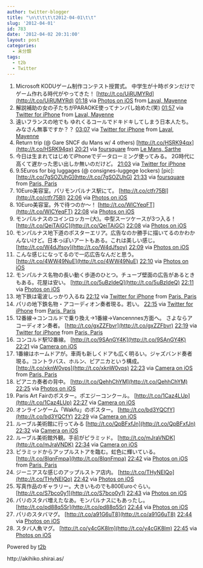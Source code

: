 ```yaml
---
author: twitter-blogger
title: "\n\t\t\t\t2012-04-01\t\t"
slug: '2012-04-01'
id: 783
date: '2012-04-02 20:31:00'
layout: post
categories:
  - 未分類
tags:
  - t2b
  - Twitter
---
```


<div xmlns:georss="http://www.georss.org/georss">

1.  <span><span>Microsoft KODUゲーム制作コンテスト授賞式。 中学生が十時ボタンだけでゲーム作れる時代がやってきた！ [http://t.co/UiRUMYRd](http://t.co/UiRUMYRd)</span> <span>[<span>01:18</span>](http://twitter.com/o_ob/status/186427395597803522) <span>via [Photos on iOS](http://www.apple.com)</span> from [Laval, Mayenne<span></span>](http://maps.google.com/maps?q=48.065407,-0.771481)</span></span>
2.  <span><span>解説補助の女の子たちがPARAOKE使ってナンパし始めた(笑)</span> <span>[<span>01:57</span>](http://twitter.com/o_ob/status/186437224424947712) <span>via [Twitter for iPhone](http://twitter.com/#!/download/iphone)</span> from [Laval, Mayenne<span></span>](http://maps.google.com/maps?q=48.06540928,-0.77147176)</span></span>
3.  <span><span>遠いフランスの地でも ゆれくるコールでドキドキしてしまう日本人たち。 みなさん無事ですか？？</span> <span>[<span>03:07</span>](http://twitter.com/o_ob/status/186454702383316992) <span>via [Twitter for iPhone](http://twitter.com/#!/download/iphone)</span> from [Laval, Mayenne<span></span>](http://maps.google.com/maps?q=48.06540357,-0.77149242)</span></span>
4.  <span><span>Return trip (@ Gare SNCF du Mans w/ 4 others) [http://t.co/HSRK94qx](http://t.co/HSRK94qx)</span> <span>[<span>20:21</span>](http://twitter.com/o_ob/status/186715020724404224) <span>via [foursquare](http://foursquare.com)</span> from [Le Mans, Sarthe<span></span>](http://maps.google.com/maps?q=47.99527437,0.19216955)</span></span>
5.  <span><span>今日は生まれてはじめてiPhoneでデータローミング使ってみる。 2G時代に高くて遅かった思い出しか無いのだけど。</span> <span>[<span>21:03</span>](http://twitter.com/o_ob/status/186725638240075776) <span>via [Twitter for iPhone](http://twitter.com/#!/download/iphone)</span></span></span>
6.  <span><span>9.5Euros for big luggages (@ consignes-luggege lockers) [pic]: [http://t.co/7gSOZUhG](http://t.co/7gSOZUhG)</span> <span>[<span>21:33</span>](http://twitter.com/o_ob/status/186733043501895681) <span>via [foursquare](http://foursquare.com)</span> from [Paris, Paris<span></span>](http://maps.google.com/maps?q=48.841321,2.320696)</span></span>
7.  <span><span>10Euro美容室。パリモンパルナス駅にて。 [http://t.co/ctfr75Bl](http://t.co/ctfr75Bl)</span> <span>[<span>22:06</span>](http://twitter.com/o_ob/status/186741383036542976) <span>via [Photos on iOS](http://www.apple.com)</span></span></span>
8.  <span><span>10Euro美容室。外で待つのか～！ [http://t.co/WICYeqFT](http://t.co/WICYeqFT)</span> <span>[<span>22:08</span>](http://twitter.com/o_ob/status/186741806883545091) <span>via [Photos on iOS](http://www.apple.com)</span></span></span>
9.  <span><span>モンパルナスのコインロッカー(大)。中型スーツケースが3つ入る！ [http://t.co/QeiTAiGC](http://t.co/QeiTAiGC)</span> <span>[<span>22:08</span>](http://twitter.com/o_ob/status/186741889100292096) <span>via [Photos on iOS](http://www.apple.com)</span></span></span>
10.  <span><span>モンパルナス地下道のポスターエリア。広告なのか勝手に描いてるのかわかんないけど。日本っぽいアートもある。これは美しい感じ。 [http://t.co/W4dJfsoy](http://t.co/W4dJfsoy)</span> <span>[<span>22:09</span>](http://twitter.com/o_ob/status/186742213764583424) <span>via [Photos on iOS](http://www.apple.com)</span></span></span>
11.  <span><span>こんな感じになってるので一応広告なんだと思う。 [http://t.co/4WW49NuE](http://t.co/4WW49NuE)</span> <span>[<span>22:10</span>](http://twitter.com/o_ob/status/186742384820891648) <span>via [Photos on iOS](http://www.apple.com)</span></span></span>
12.  <span><span>モンパルナス名物の長い動く歩道のひとつ。チューブ壁面の広告があるときもある。花屋は安い。 [http://t.co/5uBzIdeQ](http://t.co/5uBzIdeQ)</span> <span>[<span>22:11</span>](http://twitter.com/o_ob/status/186742745522647040) <span>via [Photos on iOS](http://www.apple.com)</span></span></span>
13.  <span><span>地下鉄は電波しっかり入るね</span> <span>[<span>22:12</span>](http://twitter.com/o_ob/status/186742844554346496) <span>via [Twitter for iPhone](http://twitter.com/#!/download/iphone)</span> from [Paris, Paris<span></span>](http://maps.google.com/maps?q=48.84208855,2.32108412)</span></span>
14.  <span><span>パリの地下鉄名物・アコーディオン奏者現る。若い。</span> <span>[<span>22:15</span>](http://twitter.com/o_ob/status/186743615672954880) <span>via [Twitter for iPhone](http://twitter.com/#!/download/iphone)</span> from [Paris, Paris<span></span>](http://maps.google.com/maps?q=48.84211675,2.32131925)</span></span>
15.  <span><span>12番線→コンコルドで乗り換え→1番線→Vancennnes方面へ。 さよならアコーディオン奏者。 [http://t.co/gxZZFbvr](http://t.co/gxZZFbvr)</span> <span>[<span>22:19</span>](http://twitter.com/o_ob/status/186744732863565824) <span>via [Twitter for iPhone](http://twitter.com/#!/download/iphone)</span> from [Paris, Paris<span></span>](http://maps.google.com/maps?q=48.86680564,2.32663878)</span></span>
16.  <span><span>コンコルド駅12番線。 [http://t.co/9SAnGY4K](http://t.co/9SAnGY4K)</span> <span>[<span>22:21</span>](http://twitter.com/o_ob/status/186745200733986816) <span>via [Camera on iOS](http://www.apple.com)</span></span></span>
17.  <span><span>1番線はホームドアが。車両も新しくドアも広く明るい。ジャズバンド奏者現る。コントラバス、ホルン、ピアニカという構成。 [http://t.co/xknW0vps](http://t.co/xknW0vps)</span> <span>[<span>22:23</span>](http://twitter.com/o_ob/status/186745594428137473) <span>via [Camera on iOS](http://www.apple.com)</span> from [Paris, Paris<span></span>](http://maps.google.com/maps?q=48.866800,2.326638)</span></span>
18.  <span><span>ピアニカ奏者の背中。 [http://t.co/QehhChYM](http://t.co/QehhChYM)</span> <span>[<span>22:25</span>](http://twitter.com/o_ob/status/186746139834449920) <span>via [Photos on iOS](http://www.apple.com)</span></span></span>
19.  <span><span>Paris Art Fairのポスター。ポエジーコンクール。 [http://t.co/1Caz4LUp](http://t.co/1Caz4LUp)</span> <span>[<span>22:27</span>](http://twitter.com/o_ob/status/186746610330509312) <span>via [Camera on iOS](http://www.apple.com)</span></span></span>
20.  <span><span>オンラインゲーム「Wakfu」のポスター。 [http://t.co/bd3YQCfY](http://t.co/bd3YQCfY)</span> <span>[<span>22:29</span>](http://twitter.com/o_ob/status/186747291804250112) <span>via [Camera on iOS](http://www.apple.com)</span></span></span>
21.  <span><span>ルーブル美術館に行ってみる [http://t.co/QpBFxfJn](http://t.co/QpBFxfJn)</span> <span>[<span>22:32</span>](http://twitter.com/o_ob/status/186748000566124544) <span>via [Camera on iOS](http://www.apple.com)</span></span></span>
22.  <span><span>ルーブル美術館外観。手前がピラミッド。 [http://t.co/mJraVNDK](http://t.co/mJraVNDK)</span> <span>[<span>22:34</span>](http://twitter.com/o_ob/status/186748490322423809) <span>via [Camera on iOS](http://www.apple.com)</span></span></span>
23.  <span><span>ピラミッドからアップルストアを臨む。虹色に輝いている。 [http://t.co/8lqnFmpa](http://t.co/8lqnFmpa)</span> <span>[<span>22:42</span>](http://twitter.com/o_ob/status/186750331126947841) <span>via [Photos on iOS](http://www.apple.com)</span> from [Paris, Paris<span></span>](http://maps.google.com/maps?q=48.861412,2.334444)</span></span>
24.  <span><span>ジーニアスな感じのアップルストア店内。 [http://t.co/THyNElQo](http://t.co/THyNElQo)</span> <span>[<span>22:42</span>](http://twitter.com/o_ob/status/186750493798834177) <span>via [Photos on iOS](http://www.apple.com)</span></span></span>
25.  <span><span>写真作品のギャラリー。大きいものでも800Euroぐらい。 [http://t.co/S7bco0y1](http://t.co/S7bco0y1)</span> <span>[<span>22:43</span>](http://twitter.com/o_ob/status/186750641056661504) <span>via [Photos on iOS](http://www.apple.com)</span></span></span>
26.  <span><span>パリのスタバ増えたなあ。モンパルナスにもあったし。 [http://t.co/pd88q5Sr](http://t.co/pd88q5Sr)</span> <span>[<span>22:44</span>](http://twitter.com/o_ob/status/186750903603314688) <span>via [Photos on iOS](http://www.apple.com)</span></span></span>
27.  <span><span>パリのスタバマグ。 [http://t.co/a91G6uT8](http://t.co/a91G6uT8)</span> <span>[<span>22:44</span>](http://twitter.com/o_ob/status/186750991398473729) <span>via [Photos on iOS](http://www.apple.com)</span></span></span>
28.  <span><span>スタバ人魚マグ。 [http://t.co/y4cGK8lm](http://t.co/y4cGK8lm)</span> <span>[<span>22:45</span>](http://twitter.com/o_ob/status/186751125561688064) <span>via [Photos on iOS](http://www.apple.com)</span></span></span>

</div>

Powered by [t2b](http://t2b.utilz.jp/)

<div>http://akihiko.shirai.as/</div>